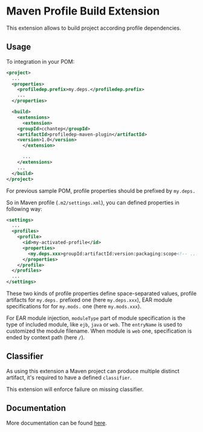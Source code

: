 # Maven Profile Build Extension

This extension allows to build project according profile dependencies.

## Usage

To integration in your POM:

```xml
<project>
  ...
  <properties>
    <profiledep.prefix>my.deps.</profiledep.prefix>
    ...
  </properties>

  <build>
    <extensions>
      <extension>
	<groupId>cchantep</groupId>
	<artifactId>profiledep-maven-plugin</artifactId>
	<version>1.0</version>
      </extension>

      ...
    </extensions>
    ...
  </build>
</project>
```

For previous sample POM, profile properties should be prefixed by `my.deps.`

So in Maven profile (`.m2/settings.xml`), you can defined properties in following way:

```xml
<settings>
  ...
  <profiles>
    <profile>
      <id>my-activated-profile</id>
      <properties>
        <my.deps.xxx>groupId:artifactId:version:packaging:scope<!-- ... --></my.deps.xxx>
      </properties>
    </profile>
  </profiles>
  ...
</settings>
```

These two kinds of profile properties define space-separated values, profile artifacts for `my.deps.` prefixed one (here `my.deps.xxx`), EAR module specifications for for `my.mods.` one (here `my.mods.xxx`).

For EAR module injection, `moduleType` part of module specification is the type of included module, like `ejb`, `java` or `web`. The `entryName` is used to customized the module filename. When module is `web` one, specification is ended by context path (here `/`).

## Classifier

As using this extension a Maven project can produce multiple distinct artifact, it's required to have a defined `classifier`.

This extension will enforce failure on missing classifier.

## Documentation

More documentation can be found [here](http://cchantep.github.io/maven-profiledep-plugin/).
